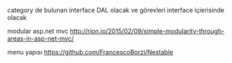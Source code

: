 ﻿category de bulunan interface DAL olacak ve görevleri interface içierisinde olacak 

modular asp.net mvc 
http://rion.io/2015/02/09/simple-modularity-through-areas-in-asp-net-mvc/

menu yapısı 
https://github.com/FrancescoBorzi/Nestable